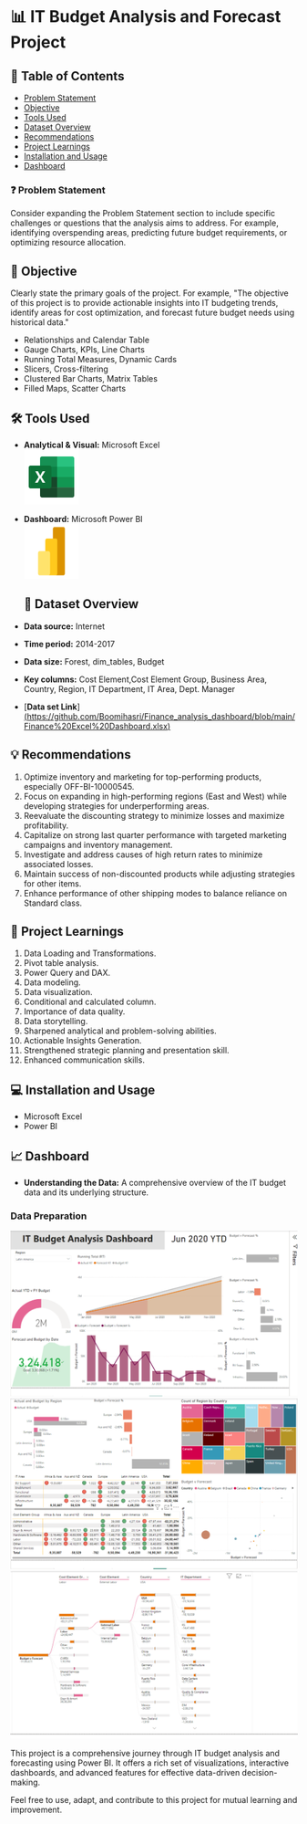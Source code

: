 # 📊 IT Budget Analysis and Forecast Project

## 📕 Table of Contents
- [Problem Statement](#-problem-statement)
- [Objective](#-objective)
- [Tools Used](#%EF%B8%8F-tools-used)
- [Dataset Overview](#-dataset-overview)
- [Recommendations](#-recommendations)
- [Project Learnings](#-project-learnings)
- [Installation and Usage](#-installation-and-usage)
- [Dashboard](#-dashboard)
  

### ❓ Problem Statement
Consider expanding the Problem Statement section to include specific challenges or questions that the analysis aims to address. For example, identifying overspending areas, predicting future budget requirements, or optimizing resource allocation.

## 🎯 Objective
Clearly state the primary goals of the project. For example, "The objective of this project is to provide actionable insights into IT budgeting trends, identify areas for cost optimization, and forecast future budget needs using historical data."

- Relationships and Calendar Table
- Gauge Charts, KPIs, Line Charts
- Running Total Measures, Dynamic Cards
- Slicers, Cross-filtering
- Clustered Bar Charts, Matrix Tables
- Filled Maps, Scatter Charts

## 🛠️ Tools Used
- **Analytical & Visual:**  Microsoft Excel\
  <img width="96" height="96" src=https://github.com/Boomihasri/Finance_analysis_dashboard/blob/main/icons8-microsoft-excel-144.png/>
- **Dashboard:** Microsoft Power BI\
  <img width="96" height="96" src=https://github.com/Boomihasri/Finance_analysis_dashboard/blob/main/power%20bi%20logo.png/>

  ## 📅 Dataset Overview
- **Data source:** Internet
- **Time period:** 2014-2017
- **Data size:** Forest, dim_tables, Budget
- **Key columns:** Cost Element,Cost Element Group, Business Area, Country, Region, IT Department, IT Area, Dept. Manager
- [**Data set Link**][(https://github.com/Boomihasri/Finance_analysis_dashboard/blob/main/Finance%20Excel%20Dashboard.xlsx)](https://github.com/Boomihasri/IT-analysis-dashboard/blob/main/IT%20Budget%20Analysis%20Dash.pbix)

## 💡 Recommendations
1. Optimize inventory and marketing for top-performing products, especially OFF-BI-10000545.
2. Focus on expanding in high-performing regions (East and West) while developing strategies for underperforming areas.
3. Reevaluate the discounting strategy to minimize losses and maximize profitability.
4. Capitalize on strong last quarter performance with targeted marketing campaigns and inventory management.
5. Investigate and address causes of high return rates to minimize associated losses.
6. Maintain success of non-discounted products while adjusting strategies for other items.
7. Enhance performance of other shipping modes to balance reliance on Standard class.

## 🧠 Project Learnings
1. Data Loading and Transformations.
2. Pivot table analysis.
3. Power Query and DAX.
4. Data modeling.
5. Data visualization.
6. Conditional and calculated column.
7. Importance of data quality.
8. Data storytelling.
9. Sharpened analytical and problem-solving abilities.
10. Actionable Insights Generation.
11. Strengthened strategic planning and  presentation skill.
12. Enhanced communication skills.

 ## 💻 Installation and Usage
- Microsoft Excel
- Power BI
 
## 📈 Dashboard

- **Understanding the Data:** A comprehensive overview of the IT budget data and its underlying structure.

### Data Preparation
<img src=https://github.com/Boomihasri/IT-analysis-dashboard/blob/main/IT%20analysis%20headline.png>
<img src=https://github.com/Boomihasri/IT-analysis-dashboard/blob/main/IT%20analysis%20decomposition.png>
<img src=https://github.com/Boomihasri/IT-analysis-dashboard/blob/main/IT%20analysis%20map.png>




This project is a comprehensive journey through IT budget analysis and forecasting using Power BI. It offers a rich set of visualizations, interactive dashboards, and advanced features for effective data-driven decision-making.

Feel free to use, adapt, and contribute to this project for mutual learning and improvement.
